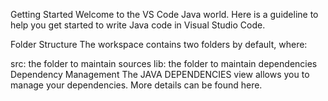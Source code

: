 Getting Started
Welcome to the VS Code Java world. Here is a guideline to help you get started to write Java code in Visual Studio Code.

Folder Structure
The workspace contains two folders by default, where:

src: the folder to maintain sources
lib: the folder to maintain dependencies
Dependency Management
The JAVA DEPENDENCIES view allows you to manage your dependencies. More details can be found here.